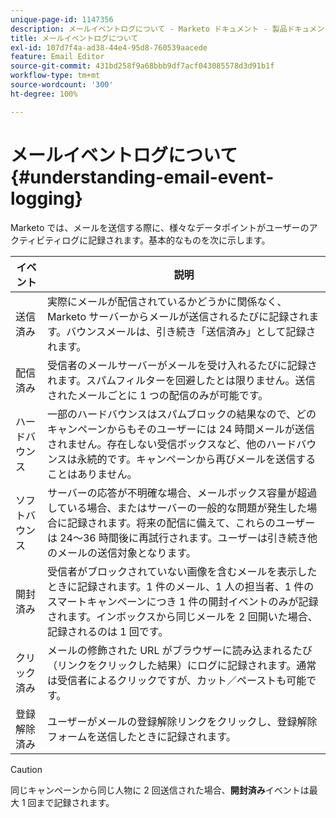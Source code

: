```yaml
---
unique-page-id: 1147356
description: メールイベントログについて - Marketo ドキュメント - 製品ドキュメント
title: メールイベントログについて
exl-id: 107d7f4a-ad38-44e4-95d8-760539aacede
feature: Email Editor
source-git-commit: 431bd258f9a68bbb9df7acf043085578d3d91b1f
workflow-type: tm+mt
source-wordcount: '300'
ht-degree: 100%

---
```


# メールイベントログについて {#understanding-email-event-logging}

Marketo では、メールを送信する際に、様々なデータポイントがユーザーのアクティビティログに記録されます。基本的なものを次に示します。

| イベント | 説明 |
|---|---|
| 送信済み | 実際にメールが配信されているかどうかに関係なく、Marketo サーバーからメールが送信されるたびに記録されます。バウンスメールは、引き続き「送信済み」として記録されます。 |
| 配信済み | 受信者のメールサーバーがメールを受け入れるたびに記録されます。スパムフィルターを回避したとは限りません。送信されたメールごとに 1 つの配信のみが可能です。 |
| ハードバウンス | 一部のハードバウンスはスパムブロックの結果なので、どのキャンペーンからもそのユーザーには 24 時間メールが送信されません。存在しない受信ボックスなど、他のハードバウンスは永続的です。キャンペーンから再びメールを送信することはありません。 |
| ソフトバウンス | サーバーの応答が不明確な場合、メールボックス容量が超過している場合、またはサーバーの一般的な問題が発生した場合に記録されます。将来の配信に備えて、これらのユーザーは 24～36 時間後に再試行されます。ユーザーは引き続き他のメールの送信対象となります。 |
| 開封済み | 受信者がブロックされていない画像を含むメールを表示したときに記録されます。1 件のメール、1 人の担当者、1 件のスマートキャンペーンにつき 1 件の開封イベントのみが記録されます。インボックスから同じメールを 2 回開いた場合、記録されるのは 1 回です。 |
| クリック済み | メールの修飾された URL がブラウザーに読み込まれるたび（リンクをクリックした結果）にログに記録されます。通常は受信者によるクリックですが、カット／ペーストも可能です。 |
| 登録解除済み | ユーザーがメールの登録解除リンクをクリックし、登録解除フォームを送信したときに記録されます。 |

>[!CAUTION]
>
>同じキャンペーンから同じ人物に 2 回送信された場合、**開封済み**&#x200B;イベントは最大 1 回まで記録されます。
